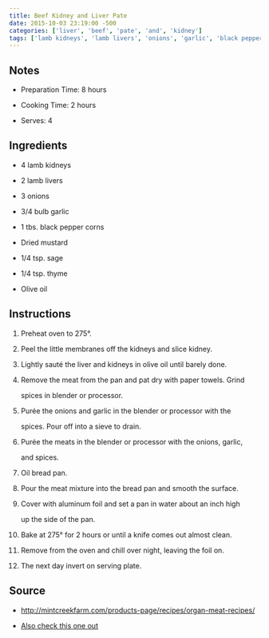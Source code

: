```yaml
---
title: Beef Kidney and Liver Pate
date: 2015-10-03 23:19:00 -500
categories: ['liver', 'beef', 'pate', 'and', 'kidney']
tags: ['lamb kidneys', 'lamb livers', 'onions', 'garlic', 'black pepper corns', 'Dried mustard', 'sage', 'thyme', 'Olive oil', 'Preheat', 'Peel', 'sauté', 'grind', 'Purée', 'Oil', 'Pour', 'Cover', 'Bake', 'Remove', 'chill', 'invert']
---
```


## Notes



-   Preparation Time: 8 hours

-   Cooking Time: 2 hours

-   Serves: 4



## Ingredients



-   4 lamb kidneys

-   2 lamb livers

-   3 onions

-   3/4 bulb garlic

-   1 tbs. black pepper corns

-   Dried mustard

-   1/4 tsp. sage

-   1/4 tsp. thyme

-   Olive oil



## Instructions



1.  Preheat oven to 275°.

2.  Peel the little membranes off the kidneys and slice kidney.

3.  Lightly sauté the liver and kidneys in olive oil until barely done.

4.  Remove the meat from the pan and pat dry with paper towels. Grind

    spices in blender or processor.

5.  Purée the onions and garlic in the blender or processor with the

    spices. Pour off into a sieve to drain.

6.  Purée the meats in the blender or processor with the onions, garlic,

    and spices.

7.  Oil bread pan.

8.  Pour the meat mixture into the bread pan and smooth the surface.

9.  Cover with aluminum foil and set a pan in water about an inch high

    up the side of the pan.

10. Bake at 275° for 2 hours or until a knife comes out almost clean.

11. Remove from the oven and chill over night, leaving the foil on.

12. The next day invert on serving plate.



## Source



-   <http://mintcreekfarm.com/products-page/recipes/organ-meat-recipes/>

-   [Also check this one out](http://www.almostbananas.net/simple-and-best-liver-pate/)

